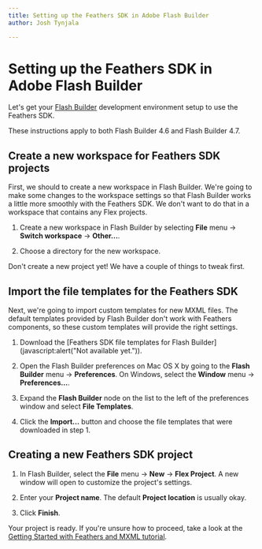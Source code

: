 ```yaml
---
title: Setting up the Feathers SDK in Adobe Flash Builder  
author: Josh Tynjala

---
```

# Setting up the Feathers SDK in Adobe Flash Builder

Let's get your [Flash Builder](http://www.adobe.com/products/flash-builder.html) development environment setup to use the Feathers SDK.

<aside class="info">These instructions apply to both Flash Builder 4.6 and Flash Builder 4.7.</aside>

## Create a new workspace for Feathers SDK projects

First, we should to create a new workspace in Flash Builder. We're going to make some changes to the workspace settings so that Flash Builder works a little more smoothly with the Feathers SDK. We don't want to do that in a workspace that contains any Flex projects.

1. Create a new workspace in Flash Builder by selecting **File** menu → **Switch workspace** → **Other...**.

2. Choose a directory for the new workspace.

Don't create a new project yet! We have a couple of things to tweak first.

## Import the file templates for the Feathers SDK

Next, we're going to import custom templates for new MXML files. The default templates provided by Flash Builder don't work with Feathers components, so these custom templates will provide the right settings.

1. Download the [Feathers SDK file templates for Flash Builder](javascript:alert("Not available yet.")).

2. Open the Flash Builder preferences on Mac OS X by going to the **Flash Builder** menu → **Preferences**. On Windows, select the **Window** menu → **Preferences...**.

3. Expand the **Flash Builder** node on the list to the left of the preferences window and select **File Templates**.

4. Click the **Import...** button and choose the file templates that were downloaded in step 1.

## Creating a new Feathers SDK project

1. In Flash Builder, select the **File** menu → **New** → **Flex Project**. A new window will open to customize the project's settings.

2. Enter your **Project name**. The default **Project location** is usually okay.

3. Click **Finish**.

Your project is ready. If you're unsure how to proceed, take a look at the [Getting Started with Feathers and MXML tutorial](getting-started-mxml.html).